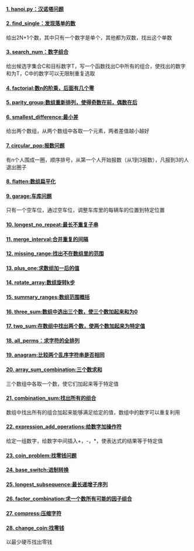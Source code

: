 #### [1. hanoi.py：汉诺塔问题](./hanoi.py)
#### [2. find_single：发现落单的数](./find_single.py)
给出2N+1个数，其中只有一个数字是单个，其他都为双数，找出这个单数
#### [3. search_num：数字组合](./search_num.py)
给出候选字集合C和目标数字T，写一个函数找出C中所有的组合，使找出的数字和为T，C中的数字可以无限制重复选取
#### [4. factorial:数n的阶乘，后面有几个零](./factorial.py)
#### [5. parity_group:数组重新排列，使得奇数在前，偶数在后](./parity_group.py)
#### [6. smallest_difference:最小差](./smallest_difference.py)
给出两个数组，从两个数组中各取一个元素，两者差值越小越好
#### [7. circular_pop:报数问题](./circular_pop.py)
有n个人围成一圈，顺序排号，从第一个人开始报数（从1到3报数），凡报到3的人退出圈子
#### [8. flatten:数组扁平化](./flatten.py)
#### [9. garage:车库问题](./garage.py)
只有一个空车位，通过空车位，调整车库里的每辆车的位置到特定位置
#### [10. longest_no_repeat:最长不重复子串](./longest_no_repeat.py)
#### [11. merge_interval:合并重复的间隔](./merge_interval.py)
#### [12. missing_range:找出不在数组里的范围](./missing_range.py)
#### [13. plus_one:求数组加一后的值](./plus_one.py)
#### [14. rotate_array:数组旋转k步](./rotate_array.py)
#### [15. summary_ranges:数组范围概括](./summary_ranges.py)
#### [16. three_sum:数组中选出三个数，使三个数加起来和为0](./three_sum.py)
#### [17. two_sum:在数组中找出两个数，使两个数加起来为特定值](./two_sum.py)
#### [18. all_perms：求字符的全排列](./all_perms.py)
#### [19. anagram:比较两个乱序字符串是否相同](./anagram.py)
#### [20. array_sum_combination:三个数求和](./array_sum_combination.py)
三个数组中各取一个数，使它们加起来等于特定值
#### [21. combination_sum:找出所有的组合](./combination_sum.py)
数组中找出所有的组合加起来能够满足给定的值，数组中的数字可以重复利用
#### [22. expression_add_operations:给数字加操作符](./expression_add_operations.py)
给定一组数字，给数字中间插入+，-，*，使表达式的结果等于特定值
#### [23. coin_problem:找零钱问题](./coin_problem.py)
#### [24. base_switch:进制转换](./base_switch.py)
#### [25. longest_subsequence:最长递增子序列](./longest_subsequence.py)
#### [26. factor_combination:求一个数所有可能的因子组合](./factor_combination.py)
#### [27. compress:压缩字符](./compress.py)
#### [28. change_coin:找零钱](./change_coin.py)
以最少硬币找出零钱